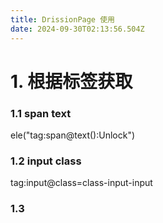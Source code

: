 ```yaml
---
title: DrissionPage 使用
date: 2024-09-30T02:13:56.504Z
---
```


# 1. 根据标签获取

### 1.1 span text

ele("tag:span@text():Unlock")

### 1.2 input  class

tag:input@class=class-input-input

### 1.3 